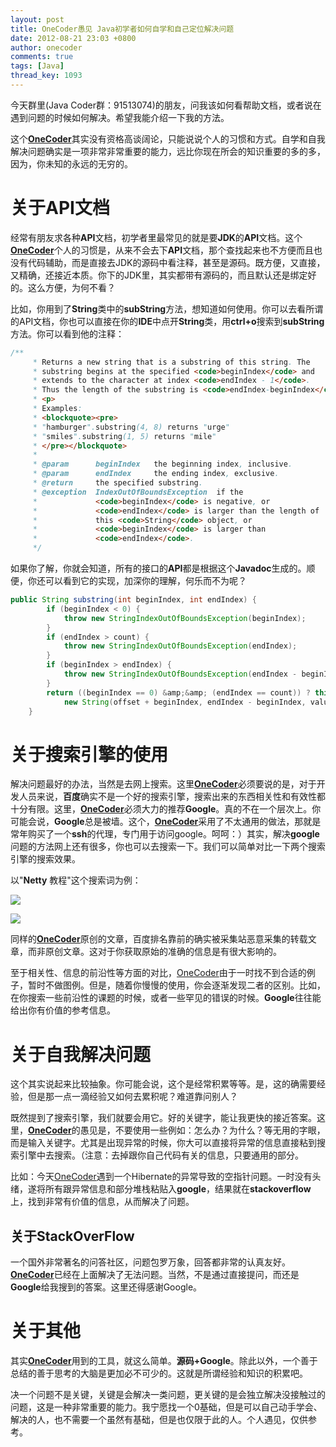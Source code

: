 ```yaml
---
layout: post
title: OneCoder愚见 Java初学者如何自学和自己定位解决问题
date: 2012-08-21 23:03 +0800
author: onecoder
comments: true
tags: [Java]
thread_key: 1093
---
```

今天群里(Java Coder群：91513074)的朋友，问我该如何看帮助文档，或者说在遇到问题的时候如何解决。希望我能介绍一下我的方法。

这个<a href="http://www.coderli.com">**OneCoder**</a>其实没有资格高谈阔论，只能说说个人的习惯和方式。自学和自我解决问题确实是一项非常非常重要的能力，远比你现在所会的知识重要的多的多，因为，你未知的永远的无穷的。

# 关于API文档
	
经常有朋友求各种**API**文档，初学者里最常见的就是要**JDK**的**API**文档。这个<a href="http://www.coderli.com">**OneCoder**</a>个人的习惯是，从来不会去下**API**文档，那个查找起来也不方便而且也没有代码辅助，而是直接去JDK的源码中看注释，甚至是源码。既方便，又直接，又精确，还接近本质。你下的JDK里，其实都带有源码的，而且默认还是绑定好的。这么方便，为何不看？

比如，你用到了**String**类中的**subString**方法，想知道如何使用。你可以去看所谓的API文档，你也可以直接在你的**IDE**中点开**String**类，用**ctrl+o**搜索到**subString**方法。你可以看到他的注释：

```java
/**
     * Returns a new string that is a substring of this string. The
     * substring begins at the specified <code>beginIndex</code> and
     * extends to the character at index <code>endIndex - 1</code>.
     * Thus the length of the substring is <code>endIndex-beginIndex</code>.
     * <p>
     * Examples:
     * <blockquote><pre>
     * "hamburger".substring(4, 8) returns "urge"
     * "smiles".substring(1, 5) returns "mile"
     * </pre></blockquote>
     *
     * @param      beginIndex   the beginning index, inclusive.
     * @param      endIndex     the ending index, exclusive.
     * @return     the specified substring.
     * @exception  IndexOutOfBoundsException  if the
     *             <code>beginIndex</code> is negative, or
     *             <code>endIndex</code> is larger than the length of
     *             this <code>String</code> object, or
     *             <code>beginIndex</code> is larger than
     *             <code>endIndex</code>.
     */
```

如果你了解，你就会知道，所有的接口的**API**都是根据这个**Javadoc**生成的。顺便，你还可以看到它的实现，加深你的理解，何乐而不为呢？

```java
public String substring(int beginIndex, int endIndex) {
        if (beginIndex < 0) {
            throw new StringIndexOutOfBoundsException(beginIndex);
        }
        if (endIndex > count) {
            throw new StringIndexOutOfBoundsException(endIndex);
        }
        if (beginIndex > endIndex) {
            throw new StringIndexOutOfBoundsException(endIndex - beginIndex);
        }
        return ((beginIndex == 0) &amp;&amp; (endIndex == count)) ? this :
            new String(offset + beginIndex, endIndex - beginIndex, value);
    }
```

# 关于搜索引擎的使用

解决问题最好的办法，当然是去网上搜索。这里<a href="http://www.coderli.com">**OneCoder**</a>必须要说的是，对于开发人员来说，**百度**确实不是一个好的搜索引擎，搜索出来的东西相关性和有效性都十分有限。这里，<a href="http://www.coderli.com">**OneCoder**</a>必须大力的推荐**Google**。真的不在一个层次上。你可能会说，**Google**总是被墙。这个，<a href="http://www.coderli.com">**OneCoder**</a>采用了不太通用的做法，那就是常年购买了一个**ssh**的代理，专门用于访问google。呵呵：）其实，解决**google**问题的方法网上还有很多，你也可以去搜索一下。我们可以简单对比一下两个搜索引擎的搜索效果。

以"**Netty** 教程"这个搜索词为例：

![](http://onecoder.qiniudn.com/8wuliao/CcW1CkNN/hcrs8.jpg)

![](http://onecoder.qiniudn.com/8wuliao/CcW1BPpA/pqpG6.jpg)

同样的<a href="http://www.coderli.com">**OneCoder**</a>原创的文章，百度排名靠前的确实被采集站恶意采集的转载文章，而非原创文章。这对于你获取原始的准确的信息是有很大影响的。

至于相关性、信息的前沿性等方面的对比，<a href="http://www.coderli.com">OneCoder</a>由于一时找不到合适的例子，暂时不做图例。但是，随着你慢慢的使用，你会逐渐发现二者的区别。比如，在你搜索一些前沿性的课题的时候，或者一些罕见的错误的时候。**Google**往往能给出你有价值的参考信息。

# 关于自我解决问题
		
这个其实说起来比较抽象。你可能会说，这个是经常积累等等。是，这的确需要经验，但是那一点一滴经验又如何去累积呢？难道靠问别人？

既然提到了搜索引擎，我们就要会用它。好的关键字，能让我更快的接近答案。这里，<a href="http://www.coderli.com">**OneCoder**</a>的愚见是，不要使用一些例如：怎么办？为什么？等无用的字眼，而是输入关键字。尤其是出现异常的时候，你大可以直接将异常的信息直接粘到搜索引擎中去搜索。（注意：去掉跟你自己代码有关的信息，只要通用的部分。

比如：今天<a href="http://www.coderli.com">OneCoder</a>遇到一个Hibernate的异常导致的空指针问题。一时没有头绪，遂将所有跟异常信息和部分堆栈粘贴入**google**，结果就在**stackoverflow**上，找到非常有价值的信息，从而解决了问题。

## 关于StackOverFlow
		
一个国外非常著名的问答社区，问题包罗万象，回答都非常的认真友好。<a href="http://www.coderli.com">**OneCoder**</a>已经在上面解决了无法问题。当然，不是通过直接提问，而还是**Google**给我搜到的答案。这里还得感谢Google。

# 关于其他

其实<a href="http://www.coderli.com">**OneCoder**</a>用到的工具，就这么简单。**源码+Google**。除此以外，一个善于总结的善于思考的大脑是更加必不可少的。这就是所谓经验和知识的积累吧。

决一个问题不是关键，关键是会解决一类问题，更关键的是会独立解决没接触过的问题，这是一种非常重要的能力。我宁愿找一个0基础，但是可以自己动手学会、解决的人，也不需要一个虽然有基础，但是也仅限于此的人。个人遇见，仅供参考。